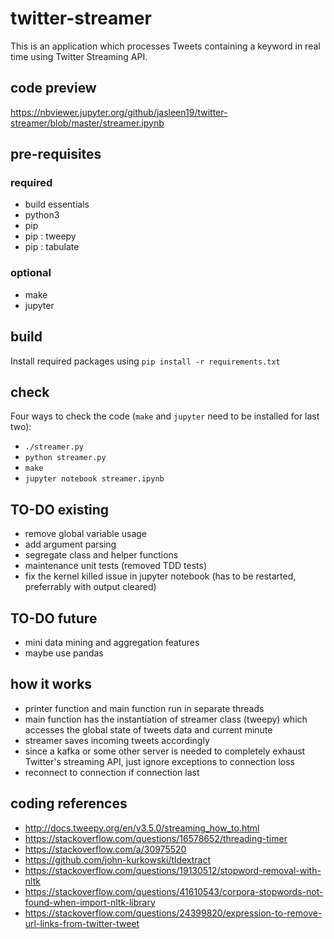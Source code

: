 # twitter-streamer
This is an application which processes Tweets containing a keyword in real time using Twitter Streaming API.

## code preview
https://nbviewer.jupyter.org/github/jasleen19/twitter-streamer/blob/master/streamer.ipynb 

## pre-requisites
### required
- build essentials
- python3
- pip
- pip : tweepy
- pip : tabulate
### optional
- make
- jupyter

## build
Install required packages using `pip install -r requirements.txt`

## check
Four ways to check the code (`make` and `jupyter` need to be installed for last two):
- `./streamer.py`
- `python streamer.py`
- `make`
- `jupyter notebook streamer.ipynb`

## TO-DO existing
- remove global variable usage
- add argument parsing
- segregate class and helper functions
- maintenance unit tests (removed TDD tests)
- fix the kernel killed issue in jupyter notebook (has to be restarted, preferrably with output cleared)

## TO-DO future
- mini data mining and aggregation features
- maybe use pandas

## how it works
- printer function and main function run in separate threads
- main function has the instantiation of streamer class (tweepy) which accesses the global state of tweets data and current minute
- streamer saves incoming tweets accordingly
- since a kafka or some other server is needed to completely exhaust Twitter's streaming API, just ignore exceptions to connection loss
- reconnect to connection if connection last

## coding references
- http://docs.tweepy.org/en/v3.5.0/streaming_how_to.html 
- https://stackoverflow.com/questions/16578652/threading-timer 
- https://stackoverflow.com/a/30975520
- https://github.com/john-kurkowski/tldextract
- https://stackoverflow.com/questions/19130512/stopword-removal-with-nltk
- https://stackoverflow.com/questions/41610543/corpora-stopwords-not-found-when-import-nltk-library
- https://stackoverflow.com/questions/24399820/expression-to-remove-url-links-from-twitter-tweet